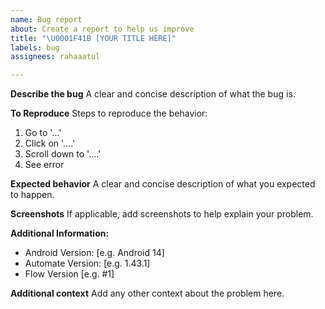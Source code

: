 ```yaml
---
name: Bug report
about: Create a report to help us improve
title: "\U0001F41B [YOUR TITLE HERE]"
labels: bug
assignees: rahaaatul

---
```


**Describe the bug**
A clear and concise description of what the bug is.

**To Reproduce**
Steps to reproduce the behavior:
1. Go to '...'
2. Click on '....'
3. Scroll down to '....'
4. See error

**Expected behavior**
A clear and concise description of what you expected to happen.

**Screenshots**
If applicable, add screenshots to help explain your problem.

**Additional Information:**
 - Android Version: [e.g. Android 14]
 - Automate Version: [e.g. 1.43.1]
 - Flow Version [e.g. #1]

**Additional context**
Add any other context about the problem here.
